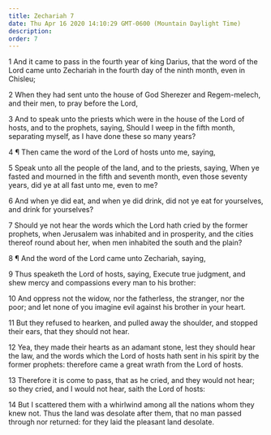 ```yaml
---
title: Zechariah 7
date: Thu Apr 16 2020 14:10:29 GMT-0600 (Mountain Daylight Time)
description: 
order: 7
---
```


<p>
  1 And it came to pass in the fourth year of king Darius, that the word of the
  Lord came unto Zechariah in the fourth day of the ninth month, even in
  Chisleu;
</p>
<p>
  2 When they had sent unto the house of God Sherezer and Regem-melech, and
  their men, to pray before the Lord,
</p>
<p>
  3 And to speak unto the priests which were in the house of the Lord of hosts,
  and to the prophets, saying, Should I weep in the fifth month, separating
  myself, as I have done these so many years?
</p>
<p>4 &#xB6; Then came the word of the Lord of hosts unto me, saying,</p>
<p>
  5 Speak unto all the people of the land, and to the priests, saying, When ye
  fasted and mourned in the fifth and seventh month, even those seventy years,
  did ye at all fast unto me, even to me?
</p>
<p>
  6 And when ye did eat, and when ye did drink, did not ye eat for yourselves,
  and drink for yourselves?
</p>
<p>
  7 Should ye not hear the words which the Lord hath cried by the former
  prophets, when Jerusalem was inhabited and in prosperity, and the cities
  thereof round about her, when men inhabited the south and the plain?
</p>
<p>8 &#xB6; And the word of the Lord came unto Zechariah, saying,</p>
<p>
  9 Thus speaketh the Lord of hosts, saying, Execute true judgment, and shew
  mercy and compassions every man to his brother:
</p>
<p>
  10 And oppress not the widow, nor the fatherless, the stranger, nor the poor;
  and let none of you imagine evil against his brother in your heart.
</p>
<p>
  11 But they refused to hearken, and pulled away the shoulder, and stopped
  their ears, that they should not hear.
</p>
<p>
  12 Yea, they made their hearts as an adamant stone, lest they should hear the
  law, and the words which the Lord of hosts hath sent in his spirit by the
  former prophets: therefore came a great wrath from the Lord of hosts.
</p>
<p>
  13 Therefore it is come to pass, that as he cried, and they would not hear; so
  they cried, and I would not hear, saith the Lord of hosts:
</p>
<p>
  14 But I scattered them with a whirlwind among all the nations whom they knew
  not. Thus the land was desolate after them, that no man passed through nor
  returned: for they laid the pleasant land desolate.
</p>
